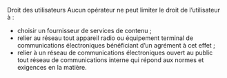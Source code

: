 Droit des utilisateurs
Aucun opérateur ne peut limiter le droit de l’utilisateur à :
- choisir un fournisseur de services de contenu ;
- relier au réseau tout appareil radio ou équipement terminal de communications électroniques bénéficiant d’un agrément à cet effet ;
- relier à un réseau de communications électroniques ouvert au public tout réseau de communications interne qui répond aux normes et exigences en la matière.